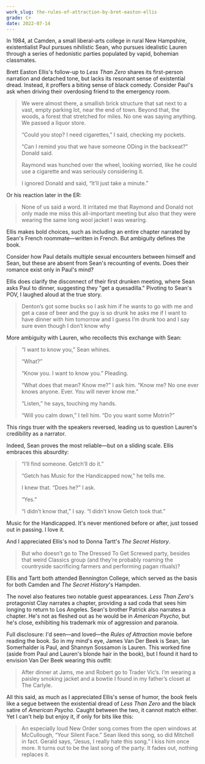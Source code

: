 ```yaml
---
work_slug: the-rules-of-attraction-by-bret-easton-ellis
grade: C+
date: 2022-07-14
---
```


In 1984, at Camden, a small liberal-arts college in rural New Hampshire, existentialist Paul pursues nihilistic Sean, who pursues idealistic Lauren through a series of hedonistic parties populated by vapid, bohemian classmates.

<!-- end -->

Brett Easton Ellis's follow-up to <span data-work-slug="less-than-zero-by-bret-easton-ellis">_Less Than Zero_</span> shares its first-person narration and detached tone, but lacks its resonant sense of existential dread. Instead, it proffers a biting sense of black comedy. Consider Paul's ask when driving their overdosing friend to the emergency room.

> We were almost there, a smallish brick structure that sat next to a vast, empty parking lot, near the end of town. Beyond that, the woods, a forest that stretched for miles. No one was saying anything. We passed a liquor store.
>
> “Could you stop? I need cigarettes,” I said, checking my pockets.
>
> “Can I remind you that we have someone ODing in the backseat?” Donald said.
>
> Raymond was hunched over the wheel, looking worried, like he could use a cigarette and was seriously considering it.
>
> I ignored Donald and said, “It’ll just take a minute.”

Or his reaction later in the ER:

> None of us said a word. It irritated me that Raymond and Donald not only made me miss this all-important meeting but also that they were wearing the same long wool jacket I was wearing.

Ellis makes bold choices, such as including an entire chapter narrated by Sean's French roommate—written in French. But ambiguity defines the book.

Consider how Paul details multiple sexual encounters between himself and Sean, but these are absent from Sean's recounting of events. Does their romance exist only in Paul's mind?

Ellis does clarify the disconnect of their first drunken meeting, where Sean asks Paul to dinner, suggesting they "get a quesadilla." Pivoting to Sean's POV, I laughed aloud at the true story.

> Denton’s got some bucks so I ask him if he wants to go with me and get a case of beer and the guy is so drunk he asks me if I want to have dinner with him tomorrow and I guess I’m drunk too and I say sure even though I don’t know why

More ambiguity with Lauren, who recollects this exchange with Sean:

> “I want to know you,” Sean whines.
>
> “What?”
>
> “Know you. I want to know you.” Pleading.
>
> “What does that mean? Know me?” I ask him. “Know me? No one ever knows anyone. Ever. You will never know me.”
>
> “Listen,” he says, touching my hands.
>
> “Will you calm down,” I tell him. “Do you want some Motrin?”

This rings truer with the speakers reversed, leading us to question Lauren's credibility as a narrator.

Indeed, Sean proves the most reliable—but on a sliding scale. Ellis embraces this absurdity:

> “I’ll find someone. Getch’ll do it.”
>
> “Getch has Music for the Handicapped now,” he tells me.
>
> I knew that. “Does he?” I ask.
>
> “Yes.”
>
> “I didn’t know that,” I say. “I didn’t know Getch took that.”

Music for the Handicapped. It's never mentioned before or after, just tossed out in passing. I love it.

And I appreciated Ellis's nod to Donna Tartt's <span data-work-slug="the-secret-history-by-donna-tartt">_The Secret History_</span>.

> But who doesn’t go to The Dressed To Get Screwed party, besides that weird Classics group (and they’re probably roaming the countryside sacrificing farmers and performing pagan rituals)?

Ellis and Tartt both attended Bennington College, which served as the basis for both Camden and _The Secret History_'s Hampden.

The novel also features two notable guest appearances. _Less Than Zero_'s protagonist Clay narrates a chapter, providing a sad coda that sees him longing to return to Los Angeles. Sean's brother Patrick also narrates a chapter. He's not as fleshed out as he would be in <span data-work-slug="american-psycho-by-bret-easton-ellis">_American Psycho_</span>, but he's close, exhibiting his trademark mix of aggression and paranoia.

Full disclosure: I'd seen—and loved—the _Rules of Attraction_ movie before reading the book. So in my mind's eye, James Van Der Beek is Sean, Ian Somerhalder is Paul, and Shannyn Sossamon is Lauren. This worked fine (aside from Paul and Lauren's blonde hair in the book), but I found it hard to envision Van Der Beek wearing this outfit:

> After dinner at Jams, me and Robert go to Trader Vic’s. I’m wearing a paisley smoking jacket and a bowtie I found in my father’s closet at The Carlyle.

All this said, as much as I appreciated Ellis's sense of humor, the book feels like a segue between the existential dread of _Less Than Zero_ and the black satire of _American Psycho_. Caught between the two, it cannot match either. Yet I can't help but enjoy it, if only for bits like this:

> An especially loud New Order song comes from the open windows at McCullough, “Your Silent Face.” Sean liked this song, so did Mitchell in fact. Gerald says, “Jesus, I really hate this song.” I kiss him once more. It turns out to be the last song of the party. It fades out, nothing replaces it.
